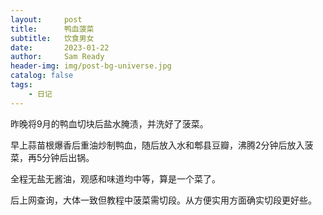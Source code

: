 ```yaml
---
layout:     post
title:      鸭血菠菜
subtitle:   饮食男女
date:       2023-01-22
author:     Sam Ready
header-img: img/post-bg-universe.jpg
catalog: false
tags:
    - 日记
---
```


昨晚将9月的鸭血切块后盐水腌渍，并洗好了菠菜。

早上蒜苗根爆香后重油炒制鸭血，随后放入水和郫县豆瓣，沸腾2分钟后放入菠菜，再5分钟后出锅。

全程无盐无酱油，观感和味道均中等，算是一个菜了。

后上网查询，大体一致但教程中菠菜需切段。从方便实用方面确实切段更好些。
